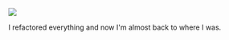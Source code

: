 ![](https://db-feed.s3.amazonaws.com/legacy/Screen_Shot_2018_10_11_at_3_44_58_PM-1539287144076.png)

I refactored everything and now I'm almost back to where I was.
